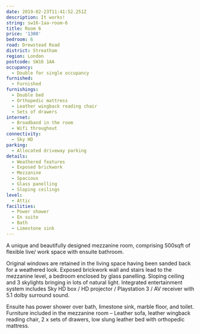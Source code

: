 ```yaml
---
date: 2019-02-23T11:41:52.251Z
description: It works!
string: sw16-1aa-room-6
title: Room 6
price: '1300'
bedroom: 6
road: Drewstead Road
district: Streatham
region: London
postcode: SW16 1AA
occupancy:
  - Double for single occupancy
furnished:
  - Furnished
furnishings:
  - Double bed
  - Orthopedic mattress
  - Leather wingback reading chair
  - Sets of drawers
internet:
  - Broadband in the room
  - Wifi throughout
connectivity:
  - Sky HD
parking:
  - Allocated driveway parking
details:
  - Weathered features
  - Exposed brickwork
  - Mezzanine
  - Spacious
  - Glass panelling
  - Sloping ceilings
level:
  - Attic
facilities:
  - Power shower
  - En suite
  - Bath
  - Limestone sink
---
```

A unique and beautifully designed mezzanine room, comprising 500sqft of flexible live/ work space with ensuite bathroom.

Original windows are retained in the living space having been sanded back for a weathered look. Exposed brickwork wall and stairs lead to the mezzanine level, a bedroom enclosed by glass panelling. Sloping ceiling and 3 skylights bringing in lots of natural light. Integrated entertainment system includes Sky HD box / HD projector / Playstation 3 / AV receiver with 5.1 dolby surround sound.

Ensuite has power shower over bath, limestone sink, marble floor, and toilet. Furniture included in the mezzanine room – Leather sofa, leather wingback reading chair, 2 x sets of drawers, low slung leather bed with orthopedic mattress.
